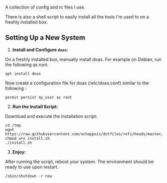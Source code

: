 A collection of config and rc files I use.

There is also a shell script to easily install all the tools I'm used to on a freshly installed box.

## Setting Up a New System

1. **Install and Configure `doas`:**

On a freshly installed box, manually install doas. For example on Debian, run the following as root:

```
apt install doas
```

Now create a configuration file for doas (/etc/doas.conf) similar to the following :

```
permit persist my_user as root
```

2. **Run the Install Script:**

Download and execute the installation script:

```
cd /tmp
wget https://raw.githubusercontent.com/achappuis/dotfiles/refs/heads/master/install.sh
chmod u+x install.sh
./install.sh
```

3. **Enjoy:**

After running the script, reboot your system. The environment should be ready to use upon restart.

```
/sbin/shutdown -r now
```
